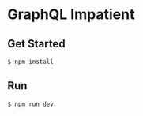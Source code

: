 # GraphQL Impatient

## Get Started

```shell
$ npm install
```

## Run

```shell
$ npm run dev
```
